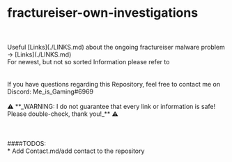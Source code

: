 # fractureiser-own-investigations
<br />
<br />
Useful [Links](./LINKS.md) about the ongoing fractureiser malware problem -> [Links](./LINKS.md)
<br />
For newest, but not so sorted Information please refer to <https://github.com/fractureiser-investigation/fractureiser>
<br />
<br />
<br />
If you have questions regarding this Repository, feel free to contact me on Discord: Me_is_Gaming#6969
<br />
<br />
⚠ **_WARNING: I do not guarantee that every link or information is safe! Please double-check, thank you!_** ⚠
<br />
<br />
<br />
<br />
####TODOS:
<br />
* Add Contact.md/add contact to the repository